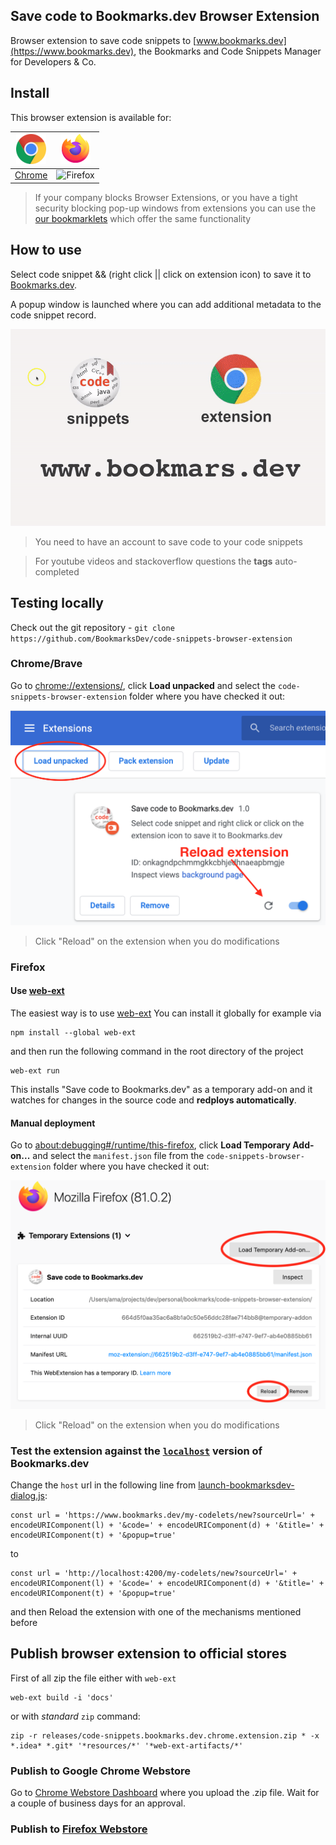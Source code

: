 Save code to Bookmarks.dev Browser Extension
---
Browser extension to save code snippets to [www.bookmarks.dev](https://www.bookmarks.dev), 
the Bookmarks and Code Snippets Manager for Developers & Co. 

## Install
This browser extension is available for:

| ![Chrome](assets/images/chrome-48.png) | ![Firefox](assets/images/fx-48.png) |
|:---:|:---:|
| [Chrome](TODO-add-link-to-google-store) | ![Firefox](TODO-add-link-to-firefox-store) |

> If your company blocks Browser Extensions, or you have a tight security blocking pop-up windows from extensions 
> you can use the [our bookmarklets](https://www.bookmarks.dev/bookmarklets) which offer the same functionality 

## How to use
Select code snippet && (right click || click on extension icon) to save it to [Bookmarks.dev](https://www.bookmarks.dev).

A popup window is launched where you can add additional metadata to the code snippet record.

![Chrome extension screenshot](assets/images/save-snippet-via-chrome-extension-800.gif)

> You need to have an account to save code to your code snippets

> For youtube videos and stackoverflow questions the **tags** auto-completed

## Testing locally
Check out the git repository - `git clone https://github.com/BookmarksDev/code-snippets-browser-extension`

### Chrome/Brave
Go to [chrome://extensions/](chrome://extensions/), click **Load unpacked** and select the `code-snippets-browser-extension` folder
where you have checked it out:

![Install locally on chrome](assets/images/install-locally-and-reload-extension-chrome.png)

> Click "Reload" on the extension when you do modifications 

### Firefox
#### Use [web-ext](https://github.com/mozilla/web-ext)
The easiest way is to use [web-ext](https://github.com/mozilla/web-ext)
 You can install it globally for example via
```
npm install --global web-ext
```
and then run the following command in the root directory of the project

```
web-ext run
```

This installs "Save code to Bookmarks.dev" as a temporary add-on and it watches for changes in the source code
and **redploys automatically**.

#### Manual deployment
Go to [about:debugging#/runtime/this-firefox](about:debugging#/runtime/this-firefox), click **Load Temporary Add-on...**
 and select the `manifest.json` file from the `code-snippets-browser-extension` folder where you have checked it out:

![Install locally on Firefox](assets/images/install-locally-and-reload-extension-firefox.png)

> Click "Reload" on the extension when you do modifications 

### Test the extension against the [`localhost`](https://github.com/BookmarksDev/bookmarks.dev) version of Bookmarks.dev 
Change the `host` url in the following line from [launch-bookmarksdev-dialog.js](launch-bookmarksdev-dialog.js):
```
const url = 'https://www.bookmarks.dev/my-codelets/new?sourceUrl=' + encodeURIComponent(l) + '&code=' + encodeURIComponent(d) + '&title=' + encodeURIComponent(t) + '&popup=true'
```
to
```
const url = 'http://localhost:4200/my-codelets/new?sourceUrl=' + encodeURIComponent(l) + '&code=' + encodeURIComponent(d) + '&title=' + encodeURIComponent(t) + '&popup=true'
```

and then Reload the extension with one of the mechanisms mentioned before

## Publish browser extension to official stores

First of all zip the file either with `web-ext`
```
web-ext build -i 'docs'
```

or with _standard_ `zip` command:
```
zip -r releases/code-snippets.bookmarks.dev.chrome.extension.zip * -x *.idea* *.git* '*resources/*' '*web-ext-artifacts/*'
```


### Publish to Google Chrome Webstore
Go to [Chrome Webstore Dashboard](https://chrome.google.com/webstore/developer/dashboard) where
you upload the .zip file. Wait for a couple of business days for an approval.

### Publish to [Firefox Webstore](https://extensionworkshop.com/documentation/publish/)

